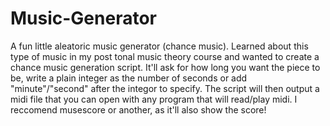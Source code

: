 # Music-Generator
A fun little aleatoric music generator (chance music). Learned about this type of music in my post tonal music theory course and wanted to create a chance music generation script. It'll ask for how long you want the piece to be, write a plain integer as the number of seconds or add "minute"/"second" after the integor to specify. The script will then output a midi file that you can open with any program that will read/play midi. I reccomend musescore or another, as it'll also show the score! 
